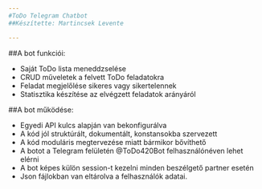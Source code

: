 ```yaml
---
#ToDo Telegram Chatbot
##Készítette: Martincsek Levente

---
```


##A bot funkciói:
- Saját ToDo lista meneddzselése
- CRUD műveletek a felvett ToDo feladatokra
- Feladat megjelőlése sikeres vagy sikertelennek
- Statisztika készítése az elvégzett feladatok arányáról

##A bot működése:
- Egyedi API kulcs alapján van bekonfigurálva 
- A kód jól struktúrált, dokumentált, konstansokba szervezett
- A kód moduláris megtervezése miatt bármikor bővíthető
- A botot a Telegram felületén @ToDo420Bot felhasználónéven lehet elérni
- A bot képes külön session-t kezelni minden beszélgető partner esetén
- Json fájlokban van eltárolva a felhasználók adatai.
